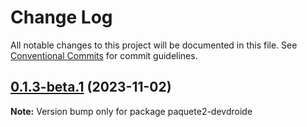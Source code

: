 # Change Log

All notable changes to this project will be documented in this file.
See [Conventional Commits](https://conventionalcommits.org) for commit guidelines.

## [0.1.3-beta.1](https://github.com/devdroide/MonorepoLerna/compare/paquete2-devdroide@0.1.3-beta.0...paquete2-devdroide@0.1.3-beta.1) (2023-11-02)

**Note:** Version bump only for package paquete2-devdroide
